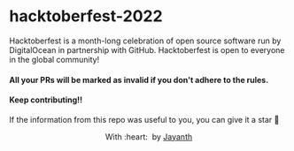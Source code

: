 # hacktoberfest-2022
Hacktoberfest is a month-long celebration of open source software run by DigitalOcean in partnership with GitHub. Hacktoberfest is open to everyone in the global community!



























#### All your PRs will be marked as invalid if you don't adhere to the rules.

#### Keep contributing!!

 If the information from this repo was useful to you, you can give it a star 🌟

<p align="center">
	With :heart: &nbsp;by <a href="sj-kumar.github.io/" target="_blank">Jayanth</a>
</p>
